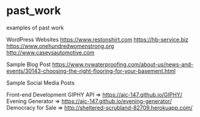 # past_work
examples of past work

WordPress Websites
https://www.restonshirt.com
https://hb-service.biz
https://www.onehundredwomenstrong.org
http://www.caseysautomotive.com

Sample Blog Post
https://www.nvwaterproofing.com/about-us/news-and-events/30143-choosing-the-right-flooring-for-your-basement.html

Sample Social Media Posts 


Front-end Development
GIPHY API => https://ajc-147.github.io/GIPHY/
Evening Generator => https://ajc-147.github.io/evening-generator/
Democracy for Sale => http://sheltered-scrubland-82709.herokuapp.com/
